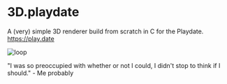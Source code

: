 # 3D.playdate

A (very) simple 3D renderer build from scratch in C for the Playdate. https://play.date

![loop](https://github.com/BergerBytes/3D.playdate/assets/8371352/b81101a7-8cb9-452c-8248-5a95414d2a6a)

"I was so preoccupied with whether or not I could, I didn't stop to think if I should." - Me probably
